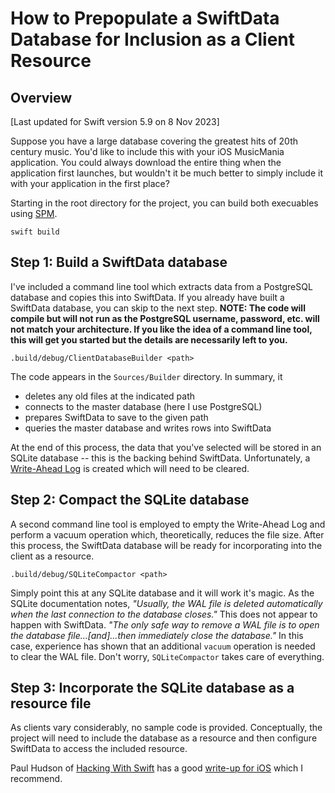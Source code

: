 # How to Prepopulate a SwiftData Database for Inclusion as a Client Resource

## Overview

[Last updated for Swift version 5.9 on 8 Nov 2023]

Suppose you have a large database covering the greatest hits of 20th century music.  You'd like to include this with your iOS MusicMania application.  You could always download the entire thing when the application first launches, but wouldn't it be much better to simply include it with your application in the first place?

Starting in the root directory for the project, you can build both execuables using [SPM](https://www.swift.org/package-manager/).

`swift build`

## Step 1: Build a SwiftData database

I've included a command line tool which extracts data from a PostgreSQL database and copies this into SwiftData.  If you already have built a SwiftData database, you can skip to the next step.  **NOTE: The code will compile but will not run as the PostgreSQL username, password, etc. will not match your architecture.  If you like the idea of a command line tool, this will get you started but the details are necessarily left to you.**

`.build/debug/ClientDatabaseBuilder <path>`

The code appears in the `Sources/Builder` directory.  In summary, it

* deletes any old files at the indicated path
* connects to the master database (here I use PostgreSQL)
* prepares SwiftData to save to the given path
* queries the master database and writes rows into SwiftData

At the end of this process, the data that you've selected will be stored in an SQLite database -- this is the backing behind SwiftData.  Unfortunately, a [Write-Ahead Log](https://www.sqlite.org/wal.html) is created which will need to be cleared.

## Step 2: Compact the SQLite database

A second command line tool is employed to empty the Write-Ahead Log and perform a vacuum operation which, theoretically, reduces the file size.  After this process, the SwiftData database will be ready for incorporating into the client as a resource.

`.build/debug/SQLiteCompactor <path>`

Simply point this at any SQLite database and it will work it's magic.  As the SQLite documentation notes, *"Usually, the WAL file is deleted automatically when the last connection to the database closes."*  This does not appear to happen with SwiftData. *"The only safe way to remove a WAL file is to open the database file...[and]...then immediately close the database."*  In this case, experience has shown that an additional `vacuum` operation is needed to clear the WAL file.  Don't worry, `SQLiteCompactor` takes care of everything.

## Step 3: Incorporate the SQLite database as a resource file

As clients vary considerably, no sample code is provided.  Conceptually, the project will need to include the database as a resource and then configure SwiftData to access the included resource.

Paul Hudson of [Hacking With Swift](https://www.hackingwithswift.com) has a good [write-up for iOS](https://www.hackingwithswift.com/quick-start/swiftdata/how-to-pre-populate-an-app-with-an-existing-swiftdata-database) which I recommend. 